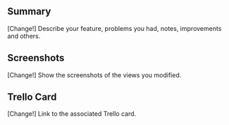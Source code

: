 ## Summary

[Change!] Describe your feature, problems you had, notes, improvements and others.

## Screenshots

[Change!] Show the screenshots of the views you modified.

## Trello Card

[Change!] Link to the associated Trello card.

